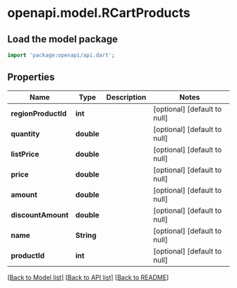 # openapi.model.RCartProducts

## Load the model package
```dart
import 'package:openapi/api.dart';
```

## Properties
Name | Type | Description | Notes
------------ | ------------- | ------------- | -------------
**regionProductId** | **int** |  | [optional] [default to null]
**quantity** | **double** |  | [optional] [default to null]
**listPrice** | **double** |  | [optional] [default to null]
**price** | **double** |  | [optional] [default to null]
**amount** | **double** |  | [optional] [default to null]
**discountAmount** | **double** |  | [optional] [default to null]
**name** | **String** |  | [optional] [default to null]
**productId** | **int** |  | [optional] [default to null]

[[Back to Model list]](../README.md#documentation-for-models) [[Back to API list]](../README.md#documentation-for-api-endpoints) [[Back to README]](../README.md)


